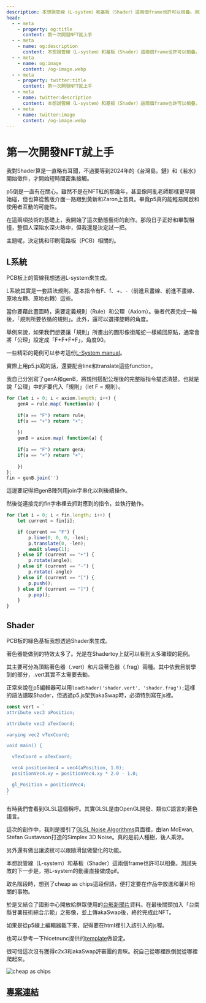 ```yaml
---
description: 本想說管線（L-system）和基板（Shader）這兩個frame也許可以相疊。測試失敗的下一步是，把L-system的動畫直接做成gif
head:
  - - meta
    - property: og:title
      content: 第一次開發NFT就上手
  - - meta
    - name: og:description
      content: 本想說管線（L-system）和基板（Shader）這兩個frame也許可以相疊。測試失敗的下一步是，把L-system的動畫直接做成gif
  - - meta
    - name: og:image
      content: /og-image.webp
  - - meta
    - property: twitter:title
      content: 第一次開發NFT就上手
  - - meta
    - name: twitter:description
      content: 本想說管線（L-system）和基板（Shader）這兩個frame也許可以相疊。測試失敗的下一步是，把L-system的動畫直接做成gif
  - - meta
    - name: twitter:image
      content: /og-image.webp
---
```


# 第一次開發NFT就上手

<p><Badge type="info" text="🌳 Evergreen" /></P>

我對Shader算是一直略有耳聞，不過要等到2024年的《台灣島。鏈》和《若水》開始徵件，才開始短時間密集接觸。

p5倒是一直有在關心。雖然不是在NFT紅的那幾年，甚至像阿亂老師那樣更早開始碰，但也算從舊版介面一路跟到黃新和Zaron上首頁。畢竟p5真的能輕易開啟和使用者互動的可能性。

在這兩項技術的基礎上，我開始了這次動態藝術的創作。那段日子正好和畢製相撞，整個人深陷水深火熱中，但我還是決定試一把。

主題呢，決定挑和印刷電路板（PCB）相關的。

## L系統

PCB板上的管線我想透過L-system來生成。

L系統其實是一套語法規則。基本指令有F、f、+、-（前進且畫線、前進不畫線、原地左轉、原地右轉）這些。

當你要藉此畫圖時，需要定義規則（Rule）和公理（Axiom）。後者代表完成一輪後，「規則所要依循的規則」。此外，還可以選擇旋轉的角度。

舉例來說，如果我們想要讓「規則」所畫出的圖形像銜尾蛇一樣繞回原點，通常會將「公理」設定成「F+F+F+F」，角度90。

一些精彩的範例可以參考這份[L-System manual](https://paulbourke.net/fractals/lsys/)。

實際上用p5.js寫的話，還要配合line和translate這些function。

我自己分別寫了genA和genB，將規則搭配公理後的完整版指令描述清楚。也就是說「公理」中的F要代入「規則」（let F = 規則）。

```js
for (let i = 0; i < axiom.length; i++) {
    genA = rule.map( function(a) {
    
    if(a == "F") return rule;
    if(a == "+") return "+"; 
    
    })
    genB = axiom.map( function(a) {
    
    if(a == "F") return genA;
    if(a == "+") return "+"; 
    
    })
};
fin = genB.join('')
```

這邊要記得把genB陣列用join字串化以利後續操作。

然後從連接完的fin字串裡去抓對應到的指令，並執行動作。

```js
for (let i = 0; i < fin.length; i++) {
    let current = fin[i];

    if (current == "F") {
        p.line(0, 0, 0, -len);
        p.translate(0, -len);
        await sleep(1);
    } else if (current == "+") {
        p.rotate(angle);
    } else if (current == "-") {
        p.rotate(-angle)
    } else if (current == "[") {
        p.push();
    } else if (current == "]") {
        p.pop();
    }
}
```

## Shader

PCB板的綠色基板我想透過Shader來生成。

著色器能做到的特效太多了。光是在Shadertoy上就可以看到太多璀璨的範例。

其主要可分為頂點著色器（.vert）和片段著色器（.frag）兩種。其中依我目前學到的部分，.vert其實不太需要去動。

正常來說在p5編輯器可以用`loadShader('shader.vert', 'shader.frag');`這樣的語法讀取Shader，但透過p5.js架到akaSwap時，必須特別寫在js裡。

```js
const vert = `
attribute vec3 aPosition;

attribute vec2 aTexCoord;

varying vec2 vTexCoord;

void main() {

  vTexCoord = aTexCoord;

  vec4 positionVec4 = vec4(aPosition, 1.0);
  positionVec4.xy = positionVec4.xy * 2.0 - 1.0;

  gl_Position = positionVec4;
}
`
```

有時我們會看到GLSL這個稱呼。其實GLSL是由OpenGL開發、類似C語言的著色語言。

這次的創作中，我則是援引了[GLSL Noise Algorithms](https://gist.github.com/patriciogonzalezvivo/670c22f3966e662d2f83)頁面裡，由Ian McEwan, Stefan Gustavson打造的Simplex 3D Noise。真的是前人種樹，後人乘涼。

另外還有做出讓波紋可以跟隨滑鼠做變化的功能。

本想說管線（L-system）和基板（Shader）這兩個frame也許可以相疊。測試失敗的下一步是，把L-system的動畫直接做成gif。

取名階段時，想到了cheap as chips這段俚語，便打定要在作品中放進和薯片相關的事物。

於是又結合了國影中心開放給群眾使用的[台影新聞片](https://tfai.openmuseum.tw/newsreel)資料。在最後關頭加入「台南縣甘薯技術綜合示範」之影像，並上傳akaSwap後，終於完成此NFT。

如果是從p5線上編輯器載下來，記得要在html裡引入該引入的js喔。

也可以參考一下hicetnunc提供的[template](https://github.com/hicetnunc2000/hicetnunc/tree/main/templates)做設定。

很可惜這次沒有獲得c2x3和akaSwap評審團的青睞。祝自己從哪裡跌倒就從哪裡爬起來。

![cheap as chips](/development/ch1.gif)

## [專案連結](https://github.com/HaruoWang/cheap-as-chips)